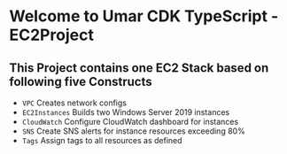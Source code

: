 # Welcome to Umar CDK TypeScript - EC2Project

## This Project contains one EC2 Stack based on following five Constructs

* `VPC`             Creates network configs
* `EC2Instances`    Builds two Windows Server 2019 instances
* `CloudWatch`      Configure CloudWatch dashboard for instances
* `SNS`             Create SNS alerts for instance resources exceeding 80%
* `Tags`            Assign tags to all resources as defined
